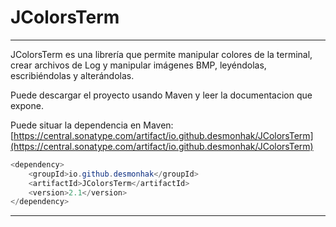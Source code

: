 # JColorsTerm

----

JColorsTerm es una librería que permite manipular colores de la terminal, crear archivos de Log y manipular imágenes BMP, leyéndolas, escribiéndolas y alterándolas.

Puede descargar el proyecto usando Maven y leer la documentacion que expone.

Puede situar la dependencia en Maven:
[https://central.sonatype.com/artifact/io.github.desmonhak/JColorsTerm](https://central.sonatype.com/artifact/io.github.desmonhak/JColorsTerm)

```java
<dependency>
    <groupId>io.github.desmonhak</groupId>
    <artifactId>JColorsTerm</artifactId>
    <version>2.1</version>
</dependency>
```

----